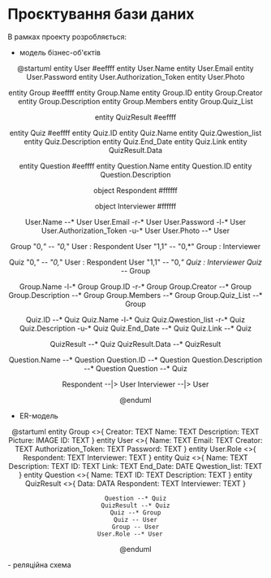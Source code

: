# Проєктування бази даних

В рамках проекту розробляється: 
- модель бізнес-об'єктів  

<center>  

@startuml
entity User #eeffff
entity User.Name 
entity User.Email
entity User.Password
entity User.Authorization_Token
entity User.Photo

entity Group #eeffff
entity Group.Name
entity Group.ID
entity Group.Creator
entity Group.Description
entity Group.Members
entity Group.Quiz_List

entity QuizResult #eeffff

entity Quiz  #eeffff
entity Quiz.ID
entity Quiz.Name
entity Quiz.Qwestion_list
entity Quiz.Description
entity Quiz.End_Date
entity Quiz.Link
entity QuizResult.Data 

entity Question #eeffff
entity Question.Name
entity Question.ID
entity Question.Description

object Respondent #ffffff

object Interviewer #ffffff

User.Name --* User
User.Email -r-* User
User.Password -l-* User
User.Authorization_Token -u-* User
User.Photo --* User

Group "0,*" -- "0,*" User : Respondent 
User "1,1" -- "0,*" Group  : Interviewer 


Quiz "0,*" -- "0,*" User : Respondent 
User "1,1" -- "0,*" Quiz  : Interviewer 
Quiz --* Group

Group.Name -l-* Group
Group.ID -r-* Group
Group.Creator --* Group
Group.Description --* Group
Group.Members --* Group
Group.Quiz_List --* Group

Quiz.ID --* Quiz
Quiz.Name -l-* Quiz
Quiz.Qwestion_list -r-* Quiz
Quiz.Description -u-* Quiz
Quiz.End_Date --* Quiz
Quiz.Link --* Quiz

QuizResult --* Quiz
QuizResult.Data --* QuizResult

Question.Name --* Question
Question.ID --* Question
Question.Description --* Question
Question --* Quiz

Respondent --|> User
Interviewer --|> User

@enduml

</center>

- ER-модель   
<center>   
@startuml   
    entity Group <<ENTITY>>{
    Creator: TEXT 
    Name: TEXT 
    Description: TEXT 
    Picture: IMAGE
    ID: TEXT 
    }  
    entity User <<ENTITY>>{
    Name: TEXT 
    Email: TEXT 
    Creator: TEXT 
    Authorization_Token: TEXT 
    Password: TEXT 
    }  
    entity User.Role <<ENTITY>>{
    Respondent: TEXT
    Interviewer: TEXT
    }  
    entity Quiz <<ENTITY>>{
    Name: TEXT 
    Description: TEXT 
    ID: TEXT 
    Link: TEXT 
    End_Date: DATE
    Qwestion_list: TEXT 
    }  
    entity Question <<ENTITY>>{
    Name: TEXT 
    ID: TEXT 
    Description: TEXT 
    }  
    entity QuizResult <<ENTITY>>{
    Data: DATA
    Respondent: TEXT
    Interviewer: TEXT
    }  
    
    Question --* Quiz
    QuizResult --* Quiz
    Quiz --* Group
    Quiz -- User
    Group -- User
    User.Role --* User   
@enduml   
</center>   
- реляційна схема

